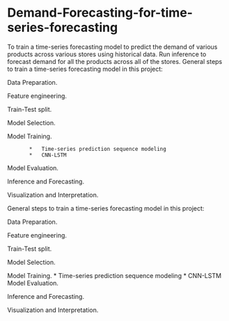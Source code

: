 # Demand-Forecasting-for-time-series-forecasting
To train a time-series forecasting model to predict the demand of various products across various stores using historical data. Run inference to forecast demand for all the products across all of the stores.
General steps to train a time-series forecasting model in this project:

Data Preparation.

Feature engineering.

Train-Test split.

Model Selection.

Model Training.

           *   Time-series prediction sequence modeling
           *   CNN-LSTM
Model Evaluation.

Inference and Forecasting.

Visualization and Interpretation.

General steps to train a time-series forecasting model in this project:

Data Preparation.

Feature engineering.

Train-Test split.

Model Selection.

Model Training.
           *   Time-series prediction sequence modeling
           *   CNN-LSTM
Model Evaluation.

Inference and Forecasting.

Visualization and Interpretation.
